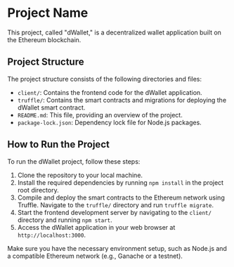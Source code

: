 # Project Name

This project, called "dWallet," is a decentralized wallet application built on the Ethereum blockchain.

## Project Structure

The project structure consists of the following directories and files:

- `client/`: Contains the frontend code for the dWallet application.
- `truffle/`: Contains the smart contracts and migrations for deploying the dWallet smart contract.
- `README.md`: This file, providing an overview of the project.
- `package-lock.json`: Dependency lock file for Node.js packages.

## How to Run the Project

To run the dWallet project, follow these steps:

1. Clone the repository to your local machine.
2. Install the required dependencies by running `npm install` in the project root directory.
3. Compile and deploy the smart contracts to the Ethereum network using Truffle. Navigate to the `truffle/` directory and run `truffle migrate`.
4. Start the frontend development server by navigating to the `client/` directory and running `npm start`.
5. Access the dWallet application in your web browser at `http://localhost:3000`.

Make sure you have the necessary environment setup, such as Node.js and a compatible Ethereum network (e.g., Ganache or a testnet).

